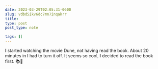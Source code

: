 ```yaml
---
date: 2023-03-29T02:05:31-0600
slug: vdbd5ikv6dc7mn7inqakrr
title: 
type: post
post_type: note

tags: []
---
```

I started watching the movie Dune, not having read the book. About 20 minutes in I had to turn it off. It seems so cool, I decided to read the book first. 📚🎥



